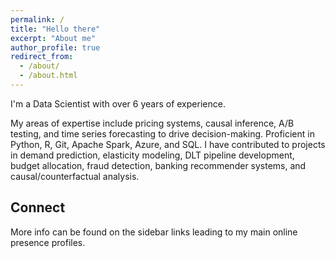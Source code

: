 ```yaml
---
permalink: /
title: "Hello there"
excerpt: "About me"
author_profile: true
redirect_from: 
  - /about/
  - /about.html
---
```


<!-- ![Beach staring](/images/staring_at_the_beach.jpg){: .align-right width="300px"} -->
I'm a Data Scientist with over 6 years of experience.

My areas of expertise include pricing systems, causal inference, A/B testing, and time series forecasting to drive decision-making. Proficient in Python, R, Git, Apache Spark, Azure, and SQL. I have contributed to projects in demand prediction, elasticity modeling, DLT pipeline development, budget allocation, fraud detection, banking recommender systems, and causal/counterfactual analysis.

<!-- ## More about me 🫡
🏂🏻 Activities I enjoy include traveling, rock climbing, camping, hiking, and water sports. -->

<!-- ![Utah Walks](/images/utah-walks.jpg) -->
<!-- ![Grand Canyon](/images/grand_canyon.png) -->
<!-- ![Arches National Park](/images/archesnationalpark.JPG) -->

Connect
------
More info can be found on the sidebar links leading to my main online presence profiles.
